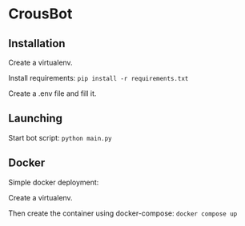 # CrousBot

## Installation

Create a virtualenv.

Install requirements:
```pip install -r requirements.txt```

Create a .env file and fill it.

## Launching

Start bot script:
```python main.py```

## Docker

Simple docker deployment:

Create a virtualenv.

Then create the container using docker-compose:
```docker compose up```